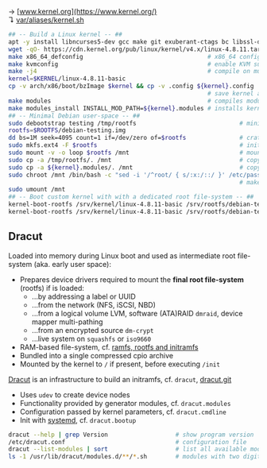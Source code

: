 
→ [www.kernel.org](https://www.kernel.org/)  
↴ [var/aliases/kernel.sh](../var/aliases/kernel.sh)

```bash
## -- Build a Linux kernel -- ##
apt -y install libncurses5-dev gcc make git exuberant-ctags bc libssl-dev
wget -qO- https://cdn.kernel.org/pub/linux/kernel/v4.x/linux-4.8.11.tar.xz | tar -xvJ
make x86_64_defconfig                                   # x86_64 configuration 
make kvmconfig                                          # enable KVM support
make -j4                                                # compile on multi-core
kernel=$KERNEL/linux-4.8.11-basic
cp -v arch/x86/boot/bzImage $kernel && cp -v .config ${kernel}.config
                                                        # save kernel and its configuration
make modules                                            # compiles modules
make modules_install INSTALL_MOD_PATH=${kernel}.modules # installs kernel modules
## -- Minimal Debian user-space -- ##
sudo debootstrap testing /tmp/rootfs                             # minimal Debian user-space
rootfs=$ROOTFS/debian-testing.img
dd bs=1M seek=4095 count=1 if=/dev/zero of=$rootfs               # crate an disk image file
sudo mkfs.ext4 -F $rootfs                                        # initialize a file-system
sudo mount -v -o loop $rootfs /mnt                               # mount the disk image
sudo cp -a /tmp/rootfs/. /mnt                                    # copy user-space
sudo cp -a ${kernel}.modules/. /mnt                              # copy kernel modules
sudo chroot /mnt /bin/bash -c "sed -i '/^root/ { s/:x:/::/ }' /etc/passwd"
                                                                 # make root passwordless 
sudo umount /mnt     
## -- Boot custom kernel with with a dedicated root file-system -- ##
kernel-boot-rootfs /srv/kernel/linux-4.8.11-basic /srv/rootfs/debian-testing.img
kernel-boot-rootfs /srv/kernel/linux-4.8.11-basic /srv/rootfs/debian-testing.img -initrd /srv/kernel/linux-4.8.11-basic.initramfs
```

## Dracut

Loaded into memory during Linux boot and used as intermediate root file-system (aka. early user space):

* Prepares device drivers required to mount the **final root file-system** (rootfs) if is loaded:
  - ...by addressing a label or UUID
  - ...from the network (NFS, iSCSI, NBD)
  - ...from a logical volume LVM, software (ATA)RAID `dmraid`, device mapper multi-pathing
  - ...from an encrypted source `dm-crypt`
  - ...live system on `squashfs` or `iso9660`
* RAM-based file-system, cf. [ramfs, rootfs and initramfs](https://www.kernel.org/doc/Documentation/filesystems/ramfs-rootfs-initramfs.txt)
* Bundled into a single compressed cpio archive
* Mounted by the kernel to `/` if present, before executing `/init` 

[Dracut](https://dracut.wiki.kernel.org) is an infrastructure to build an initramfs, cf. `dracut`, [dracut.git](http://git.kernel.org/cgit/boot/dracut/dracut.git)

* Uses `udev` to create device nodes
* Functionality provided by generator modules, cf. `dracut.modules`
* Configuration passed by kernel parameters, cf. `dracut.cmdline`
* Init with [systemd](systemd.md), cf. `dracut.bootup` 

```bash
dracut --help | grep Version                   # show program version
/etc/dracut.conf                               # configuration file
dracut --list-modules | sort                   # list all available modules
ls -1 /usr/lib/dracut/modules.d/**/*.sh        # modules with two digit numeric prefix, run in ascending sort order
```






